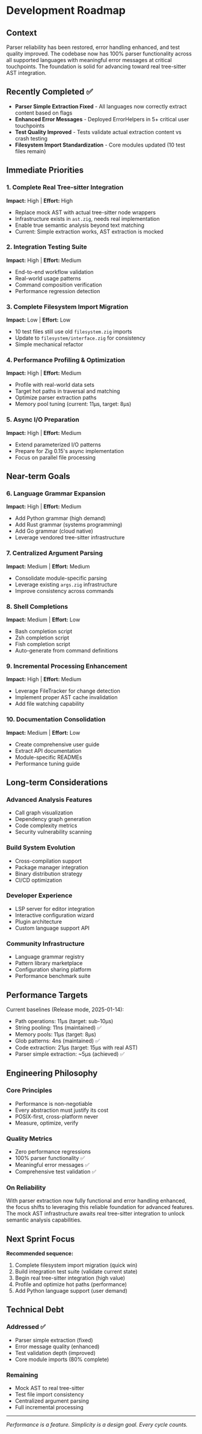 # Development Roadmap

## Context

Parser reliability has been restored, error handling enhanced, and test quality improved. The codebase now has 100% parser functionality across all supported languages with meaningful error messages at critical touchpoints. The foundation is solid for advancing toward real tree-sitter AST integration.

## Recently Completed ✅

- **Parser Simple Extraction Fixed** - All languages now correctly extract content based on flags
- **Enhanced Error Messages** - Deployed ErrorHelpers in 5+ critical user touchpoints
- **Test Quality Improved** - Tests validate actual extraction content vs crash testing
- **Filesystem Import Standardization** - Core modules updated (10 test files remain)

## Immediate Priorities

### 1. Complete Real Tree-sitter Integration
**Impact:** High | **Effort:** High
- Replace mock AST with actual tree-sitter node wrappers
- Infrastructure exists in `ast.zig`, needs real implementation
- Enable true semantic analysis beyond text matching
- Current: Simple extraction works, AST extraction is mocked

### 2. Integration Testing Suite
**Impact:** High | **Effort:** Medium
- End-to-end workflow validation
- Real-world usage patterns
- Command composition verification
- Performance regression detection

### 3. Complete Filesystem Import Migration
**Impact:** Low | **Effort:** Low
- 10 test files still use old `filesystem.zig` imports
- Update to `filesystem/interface.zig` for consistency
- Simple mechanical refactor

### 4. Performance Profiling & Optimization
**Impact:** High | **Effort:** Medium
- Profile with real-world data sets
- Target hot paths in traversal and matching
- Optimize parser extraction paths
- Memory pool tuning (current: 11μs, target: 8μs)

### 5. Async I/O Preparation
**Impact:** High | **Effort:** Medium
- Extend parameterized I/O patterns
- Prepare for Zig 0.15's async implementation
- Focus on parallel file processing

## Near-term Goals

### 6. Language Grammar Expansion
**Impact:** High | **Effort:** Medium
- Add Python grammar (high demand)
- Add Rust grammar (systems programming)
- Add Go grammar (cloud native)
- Leverage vendored tree-sitter infrastructure

### 7. Centralized Argument Parsing
**Impact:** Medium | **Effort:** Medium
- Consolidate module-specific parsing
- Leverage existing `args.zig` infrastructure
- Improve consistency across commands

### 8. Shell Completions
**Impact:** Medium | **Effort:** Low
- Bash completion script
- Zsh completion script
- Fish completion script
- Auto-generate from command definitions

### 9. Incremental Processing Enhancement
**Impact:** High | **Effort:** Medium
- Leverage FileTracker for change detection
- Implement proper AST cache invalidation
- Add file watching capability

### 10. Documentation Consolidation
**Impact:** Medium | **Effort:** Low
- Create comprehensive user guide
- Extract API documentation
- Module-specific READMEs
- Performance tuning guide

## Long-term Considerations

### Advanced Analysis Features
- Call graph visualization
- Dependency graph generation
- Code complexity metrics
- Security vulnerability scanning

### Build System Evolution
- Cross-compilation support
- Package manager integration
- Binary distribution strategy
- CI/CD optimization

### Developer Experience
- LSP server for editor integration
- Interactive configuration wizard
- Plugin architecture
- Custom language support API

### Community Infrastructure
- Language grammar registry
- Pattern library marketplace
- Configuration sharing platform
- Performance benchmark suite

## Performance Targets

Current baselines (Release mode, 2025-01-14):
- Path operations: 11μs (target: sub-10μs)
- String pooling: 11ns (maintained) ✅
- Memory pools: 11μs (target: 8μs)
- Glob patterns: 4ns (maintained) ✅
- Code extraction: 21μs (target: 15μs with real AST)
- Parser simple extraction: ~5μs (achieved) ✅

## Engineering Philosophy

### Core Principles
- Performance is non-negotiable
- Every abstraction must justify its cost
- POSIX-first, cross-platform never
- Measure, optimize, verify

### Quality Metrics
- Zero performance regressions
- 100% parser functionality ✅
- Meaningful error messages ✅
- Comprehensive test validation ✅

### On Reliability
With parser extraction now fully functional and error handling enhanced, the focus shifts to leveraging this reliable foundation for advanced features. The mock AST infrastructure awaits real tree-sitter integration to unlock semantic analysis capabilities.

## Next Sprint Focus

**Recommended sequence:**
1. Complete filesystem import migration (quick win)
2. Build integration test suite (validate current state)
3. Begin real tree-sitter integration (high value)
4. Profile and optimize hot paths (performance)
5. Add Python language support (user demand)

## Technical Debt

### Addressed ✅
- Parser simple extraction (fixed)
- Error message quality (enhanced)
- Test validation depth (improved)
- Core module imports (80% complete)

### Remaining
- Mock AST to real tree-sitter
- Test file import consistency
- Centralized argument parsing
- Full incremental processing

---

*Performance is a feature. Simplicity is a design goal. Every cycle counts.*